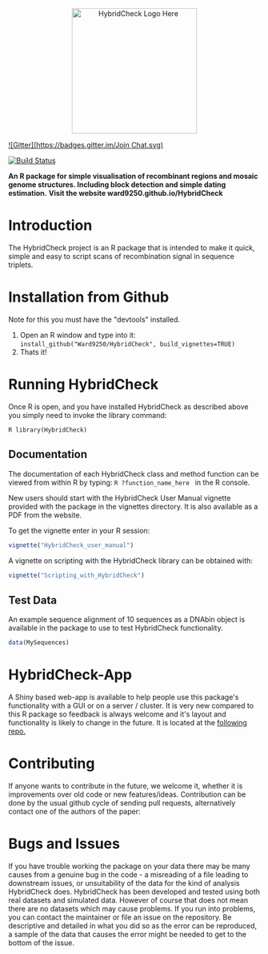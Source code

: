 <a name="logo"/>
<div align="center">
<a href="http://ward9250.github.io/HybridCheck">
<img src="http://ward9250.github.io/HybridCheck/img/HybridCheckLogo.png" height="250" alt="HybridCheck Logo Here"></img>
</a>
</div>


[![Gitter](https://badges.gitter.im/Join Chat.svg)](https://gitter.im/Ward9250/HybridCheck?utm_source=badge&utm_medium=badge&utm_campaign=pr-badge&utm_content=badge)

[![Build Status](https://travis-ci.org/Ward9250/HybridCheck.svg?branch=master)](https://travis-ci.org/Ward9250/HybridCheck)

**An R package for simple visualisation of recombinant regions and mosaic genome structures. Including block detection and simple dating estimation.**
**Visit the website ward9250.github.io/HybridCheck**

# Introduction

The HybridCheck project is an R package that is intended to make it quick, simple and easy to script scans of recombination signal in sequence triplets. 

# Installation from Github

Note for this you must have the "devtools" installed.

1. Open an R window and type into it: `install_github("Ward9250/HybridCheck", build_vignettes=TRUE)`
2. Thats it!

# Running HybridCheck

Once R is open, and you have installed HybridCheck as described above you simply need to invoke the library command:

```R library(HybridCheck) ```

## Documentation

The documentation of each HybridCheck class and method function can be viewed from within R by typing:
```R ?function_name_here ``` in the R console.

New users should start with the HybridCheck User Manual vignette provided with the package in the vignettes directory.
It is also available as a PDF from the website.

To get the vignette enter in your R session:
```R
vignette("HybridCheck_user_manual")
```

A vignette on scripting with the HybridCheck library can be obtained with:
```R
vignette("Scripting_with_HybridCheck")
```

## Test Data

An example sequence alignment of 10 sequences as a DNAbin object is available in the package to use to test HybridCheck functionality. 
```R
data(MySequences)
```

# HybridCheck-App

A Shiny based web-app is available to help people use this package's functionality with a GUI or on a server / cluster.
It is very new compared to this R package so feedback is always welcome and it's layout and functionality is likely to change in the future. It is located at the [following repo.](https://github.com/Ward9250/HybridCheck-App)


# Contributing

If anyone wants to contribute in the future, we welcome it, whether it is improvements over old code or new features/ideas.
Contribution can be done by the usual github cycle of sending pull requests, alternatively contact one of the authors of the paper: 

# Bugs and Issues

If you have trouble working the package on your data there may be many causes from a genuine bug in the code - a misreading of a file leading to downstream issues, or unsuitability of the data for the kind of analysis HybridCheck does.
HybridCheck has been developed and tested using both real datasets and simulated data. However of course that does not mean there are no datasets which may cause problems. If you run into problems, you can contact the maintainer or file an issue on the repository. 
Be descriptive and detailed in what you did so as the error can be reproduced, a sample of the data that causes the error might be needed to get to the bottom of the issue.
